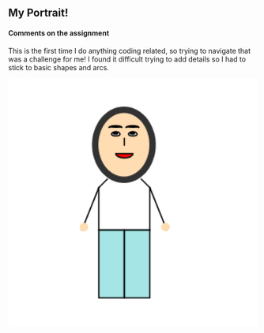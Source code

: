 ## My Portrait!

#### Comments on the assignment

This is the first time I do anything coding related, so trying to navigate that was a challenge for me! I found it difficult trying to add details so I had to stick to basic shapes and arcs.

![](Screenshot.png)
